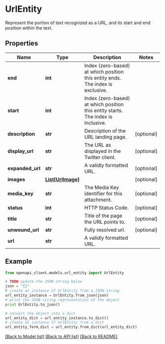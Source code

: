 # UrlEntity

Represent the portion of text recognized as a URL, and its start and end position within the text.

## Properties
Name | Type | Description | Notes
------------ | ------------- | ------------- | -------------
**end** | **int** | Index (zero-based) at which position this entity ends.  The index is exclusive. | 
**start** | **int** | Index (zero-based) at which position this entity starts.  The index is inclusive. | 
**description** | **str** | Description of the URL landing page. | [optional] 
**display_url** | **str** | The URL as displayed in the Twitter client. | [optional] 
**expanded_url** | **str** | A validly formatted URL. | [optional] 
**images** | [**List[UrlImage]**](UrlImage.md) |  | [optional] 
**media_key** | **str** | The Media Key identifier for this attachment. | [optional] 
**status** | **int** | HTTP Status Code. | [optional] 
**title** | **str** | Title of the page the URL points to. | [optional] 
**unwound_url** | **str** | Fully resolved url. | [optional] 
**url** | **str** | A validly formatted URL. | 

## Example

```python
from openapi_client.models.url_entity import UrlEntity

# TODO update the JSON string below
json = "{}"
# create an instance of UrlEntity from a JSON string
url_entity_instance = UrlEntity.from_json(json)
# print the JSON string representation of the object
print UrlEntity.to_json()

# convert the object into a dict
url_entity_dict = url_entity_instance.to_dict()
# create an instance of UrlEntity from a dict
url_entity_form_dict = url_entity.from_dict(url_entity_dict)
```
[[Back to Model list]](../README.md#documentation-for-models) [[Back to API list]](../README.md#documentation-for-api-endpoints) [[Back to README]](../README.md)


